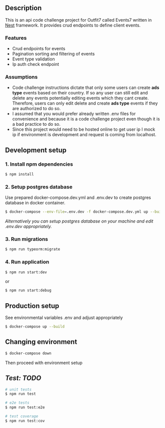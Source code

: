 
## Description
This is an api code challenge project for Outfit7 called Events7 written in [Nest](https://github.com/nestjs/nest) framework. It provides crud endpoints to define client events.

### Features
- Crud endpoints for events
- Pagination sorting and filtering of events
- Event type validation
- Ip auth check endpoint

### Assumptions
- Code challenge instructions dictate that only some users can create **ads type** events based on their country. If so any user can still edit and delete any events potentially editing events which they cant create. Therefore, users can only edit delete and create **ads type** events if they are authorized to do so.
- I assumed that you would prefer already written .env files for convenience and because it is a code challenge project even though it is a bad practice to do so.
- Since this project would need to be hosted online to get user ip I mock ip if environment is development and request is coming from localhost.

## Development setup

### 1. Install npm dependencies
```bash
$ npm install
```
### 2. Setup postgres database
Use prepared docker-compose.dev.yml and .env.dev to create postgres database in docker container.
```bash
$ docker-compose --env-file=.env.dev -f docker-compose.dev.yml up --build
```
_Alternatively you can setup postgres database on your machine and edit .env.dev appropriately._
### 3. Run migrations
```bash
$ npm run typeorm:migrate
```
### 4. Run application
```bash
$ npm run start:dev
```
or
```bash
$ npm run start:debug
```

## Production setup
See environmental variables .env and adjust appropriately
```bash
$ docker-compose up --build
```

## Changing environment
```bash
$ docker-compose down
```
Then proceed with environment setup

## _Test: TODO_

```bash
# unit tests
$ npm run test

# e2e tests
$ npm run test:e2e

# test coverage
$ npm run test:cov
```

